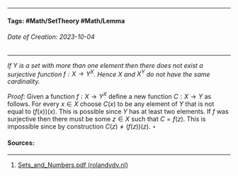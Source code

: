 __________________________________________________________________________
#### **Tags:** #Math/SetTheory #Math/Lemma 
###### *Date of Creation: 2023-10-04*
__________________________________________________________________________

*If $Y$ is a set with more than one element then there does not exist a surjective function $f: X \rightarrow Y^X$. Hence $X$ and $X^Y$ do not have the same cardinality.*

*Proof:* Given a function $f : X → Y^X$ define a new function $C : X → Y$ as follows. For every $x ∈ X$ choose $C(x)$ to be any element of $Y$ that is not equal to $(f(x))(x)$. This is possible since $Y$ has at least two elements. If $f$ was surjective then there must be some $z ∈ X$ such that $C = f(z)$. This is impossible since by construction $C(z) \not = (f(z))(z)$. $\star$
#### Sources:
__________________________________________________________________________
1. [Sets_and_Numbers.pdf (rolandvdv.nl)](https://www.rolandvdv.nl/Sets_and_Numbers.pdf)